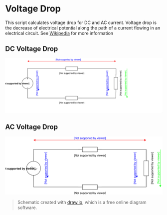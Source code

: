 # Voltage Drop

This script calculates voltage drop for DC and AC current. Voltage drop is the decrease of electrical potential along the path of a current flowing in an electrical circuit. See [Wikipedia](https://en.wikipedia.org/wiki/Voltage_drop) for more information

## DC Voltage Drop

![Voltage Divider](Voltage-Drop-DC_Current.svg)

## AC Voltage Drop

![Voltage Divider](Voltage-Drop-AC_Current.svg)

> Schematic created with [draw.io](https://www.draw.io/), which is a free online diagram software.